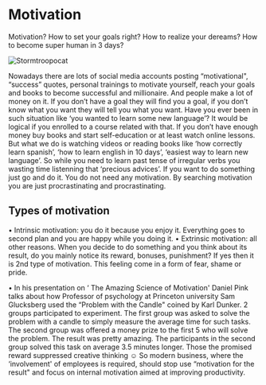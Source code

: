 # Motivation

Motivation? How to set your goals right? How to realize your dereams? How to become super human in 3 days?

![Stormtroopocat](https://miro.medium.com/max/651/1*ALwQkgCpJFyY4o2SqR-tAQ.jpeg "Motivation")

Nowadays there are lots of social media accounts posting “motivational", “success” quotes, personal trainings to motivate yourself, reach your goals and books to become successful and millionaire. And people make a lot of money on it. If you don’t have a goal they will find you a goal, if you don’t know what you want they will tell you what you want. Have you ever been in such situation like ‘you wanted to learn some new language’? It would be logical if you enrolled to a course related with that. If you don’t have enough money buy books and start self-education or at least watch online lessons. But what we do is watching videos or reading books like ‘how correctly learn spanish’, ‘how to learn english in 10 days’, ‘easiest way to learn new language’. So while you need to learn past tense of irregular verbs you wasting time listenning that ‘precious advices’. If you want to do something just go and do it. You do not need any motivation. By searching motivation you are just procrastinating and procrastinating.

## Types of motivation

• Intrinsic motivation: you do it because you enjoy it. Everything goes to second plan and you are happy while you doing it.
• Extrinsic motivation: all other reasons. When you decide to do something and you think about its result, do you mainly notice its reward, bonuses, punishment? If yes then it is 2nd type of motivation. This feeling come in a form of fear, shame or pride.

• In his presentation on ‘ The Amazing Science of Motivation' Daniel Pink talks about how Professor of psychology at Princeton university Sam Glucksberg used the “Problem with the Candle" coined by Karl Dunker. 2 groups participated to experiment. The first group was asked to solve the problem with a candle to simply measure the average time for such tasks. The second group was offered a money prize to the first 5 who will solve the problem. The result was pretty amazing. The participants in the second group solved this task on average 3.5 minutes longer. Those the promised reward suppressed creative thinking ☺
So modern business, where the ‘involvement' of employees is required, should stop use “motivation for the result" and focus on internal motivation aimed at improving productivity.
